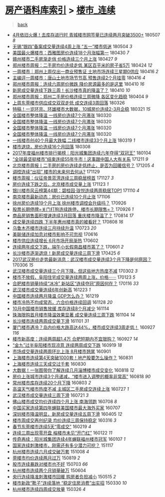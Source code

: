 [房产语料库索引](../../README.md)  > [楼市_连续](楼市_连续.md)
====
> [back](../README.md)

- [4月依旧火爆！去库存进行时 青城楼市网签量已连续两月突破3500+](http://jkwz.applinzi.com/ittc/7100299048642937873.html#4%E6%9C%88%E4%BE%9D%E6%97%A7%E7%81%AB%E7%88%86%EF%BC%81%E5%8E%BB%E5%BA%93%E5%AD%98%E8%BF%9B%E8%A1%8C%E6%97%B6+%E9%9D%92%E5%9F%8E%E6%A5%BC%E5%B8%82%E7%BD%91%E7%AD%BE%E9%87%8F%E5%B7%B2%E8%BF%9E%E7%BB%AD%E4%B8%A4%E6%9C%88%E7%AA%81%E7%A0%B43500%2B) 180507 *8* 
- [无锡“银四”备案成交量连续4周上涨 “五一”楼市低迷](http://jkwz.applinzi.com/ittc/7099208665129288721.html#%E6%97%A0%E9%94%A1%E2%80%9C%E9%93%B6%E5%9B%9B%E2%80%9D%E5%A4%87%E6%A1%88%E6%88%90%E4%BA%A4%E9%87%8F%E8%BF%9E%E7%BB%AD4%E5%91%A8%E4%B8%8A%E6%B6%A8+%E2%80%9C%E4%BA%94%E4%B8%80%E2%80%9D%E6%A5%BC%E5%B8%82%E4%BD%8E%E8%BF%B7) 180504 *3* 
- [美国最火爆楼市：西雅图房价连续18个月涨幅第一](http://jkwz.applinzi.com/ittc/7097690145061078033.html#%E7%BE%8E%E5%9B%BD%E6%9C%80%E7%81%AB%E7%88%86%E6%A5%BC%E5%B8%82%EF%BC%9A%E8%A5%BF%E9%9B%85%E5%9B%BE%E6%88%BF%E4%BB%B7%E8%BF%9E%E7%BB%AD18%E4%B8%AA%E6%9C%88%E6%B6%A8%E5%B9%85%E7%AC%AC%E4%B8%80) 180430 *7* 
- [赣州楼市二手房渐走俏 价格连续三个月上涨](http://jkwz.applinzi.com/ittc/7096707466933044240.html#%E8%B5%A3%E5%B7%9E%E6%A5%BC%E5%B8%82%E4%BA%8C%E6%89%8B%E6%88%BF%E6%B8%90%E8%B5%B0%E4%BF%8F+%E4%BB%B7%E6%A0%BC%E8%BF%9E%E7%BB%AD%E4%B8%89%E4%B8%AA%E6%9C%88%E4%B8%8A%E6%B6%A8) 180427 *9* 
- [郑州楼市周报：二手房均价连续走低 某区百平米的房子省5万](http://jkwz.applinzi.com/ittc/7095497037112149008.html#%E9%83%91%E5%B7%9E%E6%A5%BC%E5%B8%82%E5%91%A8%E6%8A%A5%EF%BC%9A%E4%BA%8C%E6%89%8B%E6%88%BF%E5%9D%87%E4%BB%B7%E8%BF%9E%E7%BB%AD%E8%B5%B0%E4%BD%8E+%E6%9F%90%E5%8C%BA%E7%99%BE%E5%B9%B3%E7%B1%B3%E7%9A%84%E6%88%BF%E5%AD%90%E7%9C%815%E4%B8%87) 180424 *12* 
- [一周楼市｜郑州上周仅出一商业预售证 土地市场连续三星期0供应](http://jkwz.applinzi.com/ittc/7092605219689202698.html#%E4%B8%80%E5%91%A8%E6%A5%BC%E5%B8%82%EF%BD%9C%E9%83%91%E5%B7%9E%E4%B8%8A%E5%91%A8%E4%BB%85%E5%87%BA%E4%B8%80%E5%95%86%E4%B8%9A%E9%A2%84%E5%94%AE%E8%AF%81+%E5%9C%9F%E5%9C%B0%E5%B8%82%E5%9C%BA%E8%BF%9E%E7%BB%AD%E4%B8%89%E6%98%9F%E6%9C%9F0%E4%BE%9B%E5%BA%94) 180416 *2* 
- [主编评一周楼市：唐山土地市场节节高 预售连续2个月挂零](http://jkwz.applinzi.com/ittc/7092581142723298315.html#%E4%B8%BB%E7%BC%96%E8%AF%84%E4%B8%80%E5%91%A8%E6%A5%BC%E5%B8%82%EF%BC%9A%E5%94%90%E5%B1%B1%E5%9C%9F%E5%9C%B0%E5%B8%82%E5%9C%BA%E8%8A%82%E8%8A%82%E9%AB%98+%E9%A2%84%E5%94%AE%E8%BF%9E%E7%BB%AD2%E4%B8%AA%E6%9C%88%E6%8C%82%E9%9B%B6) 180416 *4* 
- [郑州楼市周报：连续六周房价微跌 降价房源最多的是这里](http://jkwz.applinzi.com/ittc/7090370675716129809.html#%E9%83%91%E5%B7%9E%E6%A5%BC%E5%B8%82%E5%91%A8%E6%8A%A5%EF%BC%9A%E8%BF%9E%E7%BB%AD%E5%85%AD%E5%91%A8%E6%88%BF%E4%BB%B7%E5%BE%AE%E8%B7%8C+%E9%99%8D%E4%BB%B7%E6%88%BF%E6%BA%90%E6%9C%80%E5%A4%9A%E7%9A%84%E6%98%AF%E8%BF%99%E9%87%8C) 180410 *16* 
- [新房成交量连续下跌三周！长沙楼市真的降温了？](http://jkwz.applinzi.com/ittc/7090240784635003915.html#%E6%96%B0%E6%88%BF%E6%88%90%E4%BA%A4%E9%87%8F%E8%BF%9E%E7%BB%AD%E4%B8%8B%E8%B7%8C%E4%B8%89%E5%91%A8%EF%BC%81%E9%95%BF%E6%B2%99%E6%A5%BC%E5%B8%82%E7%9C%9F%E7%9A%84%E9%99%8D%E6%B8%A9%E4%BA%86%EF%BC%9F) 180410 *10* 
- [郑州楼市周报：郑州二手房价格连续三周微降 各区变化趋稳](http://jkwz.applinzi.com/ittc/7088058971837694982.html#%E9%83%91%E5%B7%9E%E6%A5%BC%E5%B8%82%E5%91%A8%E6%8A%A5%EF%BC%9A%E9%83%91%E5%B7%9E%E4%BA%8C%E6%89%8B%E6%88%BF%E4%BB%B7%E6%A0%BC%E8%BF%9E%E7%BB%AD%E4%B8%89%E5%91%A8%E5%BE%AE%E9%99%8D+%E5%90%84%E5%8C%BA%E5%8F%98%E5%8C%96%E8%B6%8B%E7%A8%B3) 180404 *9* 
- [上周东莞楼市供应成交双双走低 成交连续3周回落](http://jkwz.applinzi.com/ittc/7084739865285755914.html#%E4%B8%8A%E5%91%A8%E4%B8%9C%E8%8E%9E%E6%A5%BC%E5%B8%82%E4%BE%9B%E5%BA%94%E6%88%90%E4%BA%A4%E5%8F%8C%E5%8F%8C%E8%B5%B0%E4%BD%8E+%E6%88%90%E4%BA%A4%E8%BF%9E%E7%BB%AD3%E5%91%A8%E5%9B%9E%E8%90%BD) 180326  
- [特稿！一览环京、环雄楼市大数据，10城房价连续2-3月企稳](http://jkwz.applinzi.com/ittc/7083068897387611143.html#%E7%89%B9%E7%A8%BF%EF%BC%81%E4%B8%80%E8%A7%88%E7%8E%AF%E4%BA%AC%E3%80%81%E7%8E%AF%E9%9B%84%E6%A5%BC%E5%B8%82%E5%A4%A7%E6%95%B0%E6%8D%AE%EF%BC%8C10%E5%9F%8E%E6%88%BF%E4%BB%B7%E8%BF%9E%E7%BB%AD2-3%E6%9C%88%E4%BC%81%E7%A8%B3) 180321 *15* 
- [全国楼市整体降温 一线房价连续7个月滞涨](http://jkwz.applinzi.com/ittc/7082487008222249990.html#%E5%85%A8%E5%9B%BD%E6%A5%BC%E5%B8%82%E6%95%B4%E4%BD%93%E9%99%8D%E6%B8%A9+%E4%B8%80%E7%BA%BF%E6%88%BF%E4%BB%B7%E8%BF%9E%E7%BB%AD7%E4%B8%AA%E6%9C%88%E6%BB%9E%E6%B6%A8) 180320  
- [全国楼市整体降温 一线房价连续7个月滞涨](http://jkwz.applinzi.com/ittc/7082464167871382539.html#%E5%85%A8%E5%9B%BD%E6%A5%BC%E5%B8%82%E6%95%B4%E4%BD%93%E9%99%8D%E6%B8%A9+%E4%B8%80%E7%BA%BF%E6%88%BF%E4%BB%B7%E8%BF%9E%E7%BB%AD7%E4%B8%AA%E6%9C%88%E6%BB%9E%E6%B6%A8) 180320  
- [全国楼市整体降温 一线房价连续7个月滞涨](http://jkwz.applinzi.com/ittc/7082463479242163216.html#%E5%85%A8%E5%9B%BD%E6%A5%BC%E5%B8%82%E6%95%B4%E4%BD%93%E9%99%8D%E6%B8%A9+%E4%B8%80%E7%BA%BF%E6%88%BF%E4%BB%B7%E8%BF%9E%E7%BB%AD7%E4%B8%AA%E6%9C%88%E6%BB%9E%E6%B6%A8) 180320  
- [全国楼市整体降温 一线房价连续7个月滞涨](http://jkwz.applinzi.com/ittc/7082452349748773894.html#%E5%85%A8%E5%9B%BD%E6%A5%BC%E5%B8%82%E6%95%B4%E4%BD%93%E9%99%8D%E6%B8%A9+%E4%B8%80%E7%BA%BF%E6%88%BF%E4%BB%B7%E8%BF%9E%E7%BB%AD7%E4%B8%AA%E6%9C%88%E6%BB%9E%E6%B6%A8) 180320  
- [一线楼市创40个月最大跌幅 二线楼市连续33个月上涨](http://jkwz.applinzi.com/ittc/7082142844569781264.html#%E4%B8%80%E7%BA%BF%E6%A5%BC%E5%B8%82%E5%88%9B40%E4%B8%AA%E6%9C%88%E6%9C%80%E5%A4%A7%E8%B7%8C%E5%B9%85+%E4%BA%8C%E7%BA%BF%E6%A5%BC%E5%B8%82%E8%BF%9E%E7%BB%AD33%E4%B8%AA%E6%9C%88%E4%B8%8A%E6%B6%A8) 180319 *1* 
- [楼市退烧，房价连续16个月回落](http://jkwz.applinzi.com/ittc/7078118760445903882.html#%E6%A5%BC%E5%B8%82%E9%80%80%E7%83%A7%EF%BC%8C%E6%88%BF%E4%BB%B7%E8%BF%9E%E7%BB%AD16%E4%B8%AA%E6%9C%88%E5%9B%9E%E8%90%BD) 180308  
- [2017年度福州楼市排行揭榜｜阳光城集团连续六年夺得“双冠王”](http://jkwz.applinzi.com/ittc/7054671509543453702.html#2017%E5%B9%B4%E5%BA%A6%E7%A6%8F%E5%B7%9E%E6%A5%BC%E5%B8%82%E6%8E%92%E8%A1%8C%E6%8F%AD%E6%A6%9C%EF%BD%9C%E9%98%B3%E5%85%89%E5%9F%8E%E9%9B%86%E5%9B%A2%E8%BF%9E%E7%BB%AD%E5%85%AD%E5%B9%B4%E5%A4%BA%E5%BE%97%E2%80%9C%E5%8F%8C%E5%86%A0%E7%8E%8B%E2%80%9D) 180104  
- [“全球最坚挺楼市”结束连续55年牛市！这事跟中国人大有关系](http://jkwz.applinzi.com/ittc/7045713887180096529.html#%E2%80%9C%E5%85%A8%E7%90%83%E6%9C%80%E5%9D%9A%E6%8C%BA%E6%A5%BC%E5%B8%82%E2%80%9D%E7%BB%93%E6%9D%9F%E8%BF%9E%E7%BB%AD55%E5%B9%B4%E7%89%9B%E5%B8%82%EF%BC%81%E8%BF%99%E4%BA%8B%E8%B7%9F%E4%B8%AD%E5%9B%BD%E4%BA%BA%E5%A4%A7%E6%9C%89%E5%85%B3%E7%B3%BB) 171211 *9* 
- [北京楼市周报丨二手房的房价连续走低终止，是否为回暖信号？](http://jkwz.applinzi.com/ittc/7043621787491894288.html#%E5%8C%97%E4%BA%AC%E6%A5%BC%E5%B8%82%E5%91%A8%E6%8A%A5%E4%B8%A8%E4%BA%8C%E6%89%8B%E6%88%BF%E7%9A%84%E6%88%BF%E4%BB%B7%E8%BF%9E%E7%BB%AD%E8%B5%B0%E4%BD%8E%E7%BB%88%E6%AD%A2%EF%BC%8C%E6%98%AF%E5%90%A6%E4%B8%BA%E5%9B%9E%E6%9A%96%E4%BF%A1%E5%8F%B7%EF%BC%9F) 171205 *4* 
- [调控连续“出招” 楼市的未来何去何从?](http://jkwz.applinzi.com/ittc/7041355547159299088.html#%E8%B0%83%E6%8E%A7%E8%BF%9E%E7%BB%AD%E2%80%9C%E5%87%BA%E6%8B%9B%E2%80%9D+%E6%A5%BC%E5%B8%82%E7%9A%84%E6%9C%AA%E6%9D%A5%E4%BD%95%E5%8E%BB%E4%BD%95%E4%BB%8E%3F) 171129  
- [楼市周报：仪征帝景蓝湾连续三周稳居榜首](http://jkwz.applinzi.com/ittc/7040574516965671952.html#%E6%A5%BC%E5%B8%82%E5%91%A8%E6%8A%A5%EF%BC%9A%E4%BB%AA%E5%BE%81%E5%B8%9D%E6%99%AF%E8%93%9D%E6%B9%BE%E8%BF%9E%E7%BB%AD%E4%B8%89%E5%91%A8%E7%A8%B3%E5%B1%85%E6%A6%9C%E9%A6%96) 171127 *3* 
- [房价连续下跌之后，北京楼市成交量上涨](http://jkwz.applinzi.com/ittc/7039075825180214288.html#%E6%88%BF%E4%BB%B7%E8%BF%9E%E7%BB%AD%E4%B8%8B%E8%B7%8C%E4%B9%8B%E5%90%8E%EF%BC%8C%E5%8C%97%E4%BA%AC%E6%A5%BC%E5%B8%82%E6%88%90%E4%BA%A4%E9%87%8F%E4%B8%8A%E6%B6%A8) 171123 *1* 
- [银川楼市风云榜第44期：碧桂园·珑悦连续两周稳居TOP1](http://jkwz.applinzi.com/ittc/7034098780561998864.html#%E9%93%B6%E5%B7%9D%E6%A5%BC%E5%B8%82%E9%A3%8E%E4%BA%91%E6%A6%9C%E7%AC%AC44%E6%9C%9F%EF%BC%9A%E7%A2%A7%E6%A1%82%E5%9B%AD%C2%B7%E7%8F%91%E6%82%A6%E8%BF%9E%E7%BB%AD%E4%B8%A4%E5%91%A8%E7%A8%B3%E5%B1%85TOP1) 171110 *4* 
- [南京楼市最新动态：房价已连续10个月止涨](http://jkwz.applinzi.com/ittc/7032789109054129169.html#%E5%8D%97%E4%BA%AC%E6%A5%BC%E5%B8%82%E6%9C%80%E6%96%B0%E5%8A%A8%E6%80%81%EF%BC%9A%E6%88%BF%E4%BB%B7%E5%B7%B2%E8%BF%9E%E7%BB%AD10%E4%B8%AA%E6%9C%88%E6%AD%A2%E6%B6%A8) 171106  
- [徐州房价连续19个月上涨 徐州楼市调控会升级吗？](http://jkwz.applinzi.com/ittc/7017654079915033617.html#%E5%BE%90%E5%B7%9E%E6%88%BF%E4%BB%B7%E8%BF%9E%E7%BB%AD19%E4%B8%AA%E6%9C%88%E4%B8%8A%E6%B6%A8+%E5%BE%90%E5%B7%9E%E6%A5%BC%E5%B8%82%E8%B0%83%E6%8E%A7%E4%BC%9A%E5%8D%87%E7%BA%A7%E5%90%97%EF%BC%9F) 170926  
- [股票长期停牌=关门打狗连续跌停，楼市长期限售=？](http://jkwz.applinzi.com/ittc/7017569025369048080.html#%E8%82%A1%E7%A5%A8%E9%95%BF%E6%9C%9F%E5%81%9C%E7%89%8C%3D%E5%85%B3%E9%97%A8%E6%89%93%E7%8B%97%E8%BF%9E%E7%BB%AD%E8%B7%8C%E5%81%9C%EF%BC%8C%E6%A5%BC%E5%B8%82%E9%95%BF%E6%9C%9F%E9%99%90%E5%94%AE%3D%EF%BC%9F) 170926 *1* 
- [商品房销售面积增速连续3月回落 重庆楼市降温了？](http://jkwz.applinzi.com/ittc/7001781140988625937.html#%E5%95%86%E5%93%81%E6%88%BF%E9%94%80%E5%94%AE%E9%9D%A2%E7%A7%AF%E5%A2%9E%E9%80%9F%E8%BF%9E%E7%BB%AD3%E6%9C%88%E5%9B%9E%E8%90%BD+%E9%87%8D%E5%BA%86%E6%A5%BC%E5%B8%82%E9%99%8D%E6%B8%A9%E4%BA%86%EF%BC%9F) 170814 *17* 
- [成交量连续四跌 下半年惠州楼市真的被看好？](http://jkwz.applinzi.com/ittc/6999308065185465360.html#%E6%88%90%E4%BA%A4%E9%87%8F%E8%BF%9E%E7%BB%AD%E5%9B%9B%E8%B7%8C+%E4%B8%8B%E5%8D%8A%E5%B9%B4%E6%83%A0%E5%B7%9E%E6%A5%BC%E5%B8%82%E7%9C%9F%E7%9A%84%E8%A2%AB%E7%9C%8B%E5%A5%BD%EF%BC%9F) 170808 *16* 
- [乌鲁木齐楼市连续三月持续升温](http://jkwz.applinzi.com/ittc/6993645016139170833.html#%E4%B9%8C%E9%B2%81%E6%9C%A8%E9%BD%90%E6%A5%BC%E5%B8%82%E8%BF%9E%E7%BB%AD%E4%B8%89%E6%9C%88%E6%8C%81%E7%BB%AD%E5%8D%87%E6%B8%A9) 170723 *20* 
- [美联储连续加息对楼市影响不可忽视](http://jkwz.applinzi.com/ittc/6979631430605734917.html#%E7%BE%8E%E8%81%94%E5%82%A8%E8%BF%9E%E7%BB%AD%E5%8A%A0%E6%81%AF%E5%AF%B9%E6%A5%BC%E5%B8%82%E5%BD%B1%E5%93%8D%E4%B8%8D%E5%8F%AF%E5%BF%BD%E8%A7%86) 170616  
- [楼市供应连续增长 6月市场开局渐热](http://jkwz.applinzi.com/ittc/6974493981751641093.html#%E6%A5%BC%E5%B8%82%E4%BE%9B%E5%BA%94%E8%BF%9E%E7%BB%AD%E5%A2%9E%E9%95%BF+6%E6%9C%88%E5%B8%82%E5%9C%BA%E5%BC%80%E5%B1%80%E6%B8%90%E7%83%AD) 170602  
- [连续两年成交下跌，端午小长假南昌楼市蔫了？](http://jkwz.applinzi.com/ittc/6974127267302081541.html#%E8%BF%9E%E7%BB%AD%E4%B8%A4%E5%B9%B4%E6%88%90%E4%BA%A4%E4%B8%8B%E8%B7%8C%EF%BC%8C%E7%AB%AF%E5%8D%88%E5%B0%8F%E9%95%BF%E5%81%87%E5%8D%97%E6%98%8C%E6%A5%BC%E5%B8%82%E8%94%AB%E4%BA%86%EF%BC%9F) 170601 *2* 
- [长沙楼市逐渐退烧！新房成交量连续三周下滑](http://jkwz.applinzi.com/ittc/6960397971446301700.html#%E9%95%BF%E6%B2%99%E6%A5%BC%E5%B8%82%E9%80%90%E6%B8%90%E9%80%80%E7%83%A7%EF%BC%81%E6%96%B0%E6%88%BF%E6%88%90%E4%BA%A4%E9%87%8F%E8%BF%9E%E7%BB%AD%E4%B8%89%E5%91%A8%E4%B8%8B%E6%BB%91) 170425 *6* 
- [2017武汉房价走势最新消息：武汉楼市成交量连续3个月下降是何原因？](http://jkwz.applinzi.com/ittc/6941958721801552900.html#2017%E6%AD%A6%E6%B1%89%E6%88%BF%E4%BB%B7%E8%B5%B0%E5%8A%BF%E6%9C%80%E6%96%B0%E6%B6%88%E6%81%AF%EF%BC%9A%E6%AD%A6%E6%B1%89%E6%A5%BC%E5%B8%82%E6%88%90%E4%BA%A4%E9%87%8F%E8%BF%9E%E7%BB%AD3%E4%B8%AA%E6%9C%88%E4%B8%8B%E9%99%8D%E6%98%AF%E4%BD%95%E5%8E%9F%E5%9B%A0%EF%BC%9F) 170306 *15* 
- [武汉楼市成交量连续三个月下降，但这些地方热度不减](http://jkwz.applinzi.com/ittc/6940508847260304389.html#%E6%AD%A6%E6%B1%89%E6%A5%BC%E5%B8%82%E6%88%90%E4%BA%A4%E9%87%8F%E8%BF%9E%E7%BB%AD%E4%B8%89%E4%B8%AA%E6%9C%88%E4%B8%8B%E9%99%8D%EF%BC%8C%E4%BD%86%E8%BF%99%E4%BA%9B%E5%9C%B0%E6%96%B9%E7%83%AD%E5%BA%A6%E4%B8%8D%E5%87%8F) 170302 *3* 
- [楼市不放假，阜阳住宅成交量连续两周上涨，价格······](http://jkwz.applinzi.com/ittc/6926434721545585668.html#%E6%A5%BC%E5%B8%82%E4%B8%8D%E6%94%BE%E5%81%87%EF%BC%8C%E9%98%9C%E9%98%B3%E4%BD%8F%E5%AE%85%E6%88%90%E4%BA%A4%E9%87%8F%E8%BF%9E%E7%BB%AD%E4%B8%A4%E5%91%A8%E4%B8%8A%E6%B6%A8%EF%BC%8C%E4%BB%B7%E6%A0%BC%C2%B7%C2%B7%C2%B7%C2%B7%C2%B7%C2%B7) 170123 *5* 
- [合肥楼市销量持续“冰冷” 新站区“连续夺冠”原因何在？](http://jkwz.applinzi.com/ittc/6923749221923816453.html#%E5%90%88%E8%82%A5%E6%A5%BC%E5%B8%82%E9%94%80%E9%87%8F%E6%8C%81%E7%BB%AD%E2%80%9C%E5%86%B0%E5%86%B7%E2%80%9D+%E6%96%B0%E7%AB%99%E5%8C%BA%E2%80%9C%E8%BF%9E%E7%BB%AD%E5%A4%BA%E5%86%A0%E2%80%9D%E5%8E%9F%E5%9B%A0%E4%BD%95%E5%9C%A8%EF%BC%9F) 170116 *33* 
- [武汉楼市成交量连续6年创新高](http://jkwz.applinzi.com/ittc/6914759685915018244.html#%E6%AD%A6%E6%B1%89%E6%A5%BC%E5%B8%82%E6%88%90%E4%BA%A4%E9%87%8F%E8%BF%9E%E7%BB%AD6%E5%B9%B4%E5%88%9B%E6%96%B0%E9%AB%98) 161223 *1* 
- [中国楼市连续两月降温 GDP怎么办？](http://jkwz.applinzi.com/ittc/6913380148144768004.html#%E4%B8%AD%E5%9B%BD%E6%A5%BC%E5%B8%82%E8%BF%9E%E7%BB%AD%E4%B8%A4%E6%9C%88%E9%99%8D%E6%B8%A9+GDP%E6%80%8E%E4%B9%88%E5%8A%9E%EF%BC%9F) 161219  
- [楼市冷热不均成常态，六合价格连续回调](http://jkwz.applinzi.com/ittc/6905587940645667845.html#%E6%A5%BC%E5%B8%82%E5%86%B7%E7%83%AD%E4%B8%8D%E5%9D%87%E6%88%90%E5%B8%B8%E6%80%81%EF%BC%8C%E5%85%AD%E5%90%88%E4%BB%B7%E6%A0%BC%E8%BF%9E%E7%BB%AD%E5%9B%9E%E8%B0%83) 161128 *20* 
- [10月中国楼市销售放缓 库存连续8个月减少](http://jkwz.applinzi.com/ittc/6900403039847842820.html#10%E6%9C%88%E4%B8%AD%E5%9B%BD%E6%A5%BC%E5%B8%82%E9%94%80%E5%94%AE%E6%94%BE%E7%BC%93+%E5%BA%93%E5%AD%98%E8%BF%9E%E7%BB%AD8%E4%B8%AA%E6%9C%88%E5%87%8F%E5%B0%91) 161114  
- [珠海限购首月楼市降温效果显著 成交量连续三周下跌](http://jkwz.applinzi.com/ittc/6896651584653493253.html#%E7%8F%A0%E6%B5%B7%E9%99%90%E8%B4%AD%E9%A6%96%E6%9C%88%E6%A5%BC%E5%B8%82%E9%99%8D%E6%B8%A9%E6%95%88%E6%9E%9C%E6%98%BE%E8%91%97+%E6%88%90%E4%BA%A4%E9%87%8F%E8%BF%9E%E7%BB%AD%E4%B8%89%E5%91%A8%E4%B8%8B%E8%B7%8C) 161104 *14* 
- [长沙楼市连续两周成交量下滑](http://jkwz.applinzi.com/ittc/6895430167396090885.html#%E9%95%BF%E6%B2%99%E6%A5%BC%E5%B8%82%E8%BF%9E%E7%BB%AD%E4%B8%A4%E5%91%A8%E6%88%90%E4%BA%A4%E9%87%8F%E4%B8%8B%E6%BB%91) 161101 *31* 
- [厦门楼市遇冷？岛内价格大跌高达44%，楼市成交连续3周走低！](http://jkwz.applinzi.com/ittc/6882491219388662788.html#%E5%8E%A6%E9%97%A8%E6%A5%BC%E5%B8%82%E9%81%87%E5%86%B7%EF%BC%9F%E5%B2%9B%E5%86%85%E4%BB%B7%E6%A0%BC%E5%A4%A7%E8%B7%8C%E9%AB%98%E8%BE%BE44%25%EF%BC%8C%E6%A5%BC%E5%B8%82%E6%88%90%E4%BA%A4%E8%BF%9E%E7%BB%AD3%E5%91%A8%E8%B5%B0%E4%BD%8E%EF%BC%81) 160927 *116* 
- [楼市新高度：连续两周超1.4万 合肥短期内不宜限购？](http://jkwz.applinzi.com/ittc/6882457845433369605.html#%E6%A5%BC%E5%B8%82%E6%96%B0%E9%AB%98%E5%BA%A6%EF%BC%9A%E8%BF%9E%E7%BB%AD%E4%B8%A4%E5%91%A8%E8%B6%851.4%E4%B8%87+%E5%90%88%E8%82%A5%E7%9F%AD%E6%9C%9F%E5%86%85%E4%B8%8D%E5%AE%9C%E9%99%90%E8%B4%AD%EF%BC%9F) 160927 *14* 
- [“金九”过半阜阳楼市现凉意 连续两周成交下跌](http://jkwz.applinzi.com/ittc/6879596998268814341.html#%E2%80%9C%E9%87%91%E4%B9%9D%E2%80%9D%E8%BF%87%E5%8D%8A%E9%98%9C%E9%98%B3%E6%A5%BC%E5%B8%82%E7%8E%B0%E5%87%89%E6%84%8F+%E8%BF%9E%E7%BB%AD%E4%B8%A4%E5%91%A8%E6%88%90%E4%BA%A4%E4%B8%8B%E8%B7%8C) 160919 *18* 
- [市场成交量连续两周环比上涨 8月楼市翘尾](http://jkwz.applinzi.com/ittc/6872699702700672004.html#%E5%B8%82%E5%9C%BA%E6%88%90%E4%BA%A4%E9%87%8F%E8%BF%9E%E7%BB%AD%E4%B8%A4%E5%91%A8%E7%8E%AF%E6%AF%94%E4%B8%8A%E6%B6%A8+8%E6%9C%88%E6%A5%BC%E5%B8%82%E7%BF%98%E5%B0%BE) 160901  
- [上海楼市连续第4天突破1000套！地产股要怎么操作？](http://jkwz.applinzi.com/ittc/6872589119384978437.html#%E4%B8%8A%E6%B5%B7%E6%A5%BC%E5%B8%82%E8%BF%9E%E7%BB%AD%E7%AC%AC4%E5%A4%A9%E7%AA%81%E7%A0%B41000%E5%A5%97%EF%BC%81%E5%9C%B0%E4%BA%A7%E8%82%A1%E8%A6%81%E6%80%8E%E4%B9%88%E6%93%8D%E4%BD%9C%EF%BC%9F) 160831  
- [上海楼市连续三天成交过千套](http://jkwz.applinzi.com/ittc/6871950931465339908.html#%E4%B8%8A%E6%B5%B7%E6%A5%BC%E5%B8%82%E8%BF%9E%E7%BB%AD%E4%B8%89%E5%A4%A9%E6%88%90%E4%BA%A4%E8%BF%87%E5%8D%83%E5%A5%97) 160830  
- [大数据！一张图带你了解连续几月淄博楼市成交变化](http://jkwz.applinzi.com/ittc/6867756135238599684.html#%E5%A4%A7%E6%95%B0%E6%8D%AE%EF%BC%81%E4%B8%80%E5%BC%A0%E5%9B%BE%E5%B8%A6%E4%BD%A0%E4%BA%86%E8%A7%A3%E8%BF%9E%E7%BB%AD%E5%87%A0%E6%9C%88%E6%B7%84%E5%8D%9A%E6%A5%BC%E5%B8%82%E6%88%90%E4%BA%A4%E5%8F%98%E5%8C%96) 160818 *12* 
- [房价上涨城市连续3个月递减，“楼市进入调整的概率非常高”](http://jkwz.applinzi.com/ittc/6867660395464098821.html#%E6%88%BF%E4%BB%B7%E4%B8%8A%E6%B6%A8%E5%9F%8E%E5%B8%82%E8%BF%9E%E7%BB%AD3%E4%B8%AA%E6%9C%88%E9%80%92%E5%87%8F%EF%BC%8C%E2%80%9C%E6%A5%BC%E5%B8%82%E8%BF%9B%E5%85%A5%E8%B0%83%E6%95%B4%E7%9A%84%E6%A6%82%E7%8E%87%E9%9D%9E%E5%B8%B8%E9%AB%98%E2%80%9D) 160818 *90* 
- [常州楼市库存连续20个月下降](http://jkwz.applinzi.com/ittc/6862134912177669125.html#%E5%B8%B8%E5%B7%9E%E6%A5%BC%E5%B8%82%E5%BA%93%E5%AD%98%E8%BF%9E%E7%BB%AD20%E4%B8%AA%E6%9C%88%E4%B8%8B%E9%99%8D) 160803 *2* 
- [高温天气楼市热度不减 主城区二手房成交连续上涨](http://jkwz.applinzi.com/ittc/6859449027493626885.html#%E9%AB%98%E6%B8%A9%E5%A4%A9%E6%B0%94%E6%A5%BC%E5%B8%82%E7%83%AD%E5%BA%A6%E4%B8%8D%E5%87%8F+%E4%B8%BB%E5%9F%8E%E5%8C%BA%E4%BA%8C%E6%89%8B%E6%88%BF%E6%88%90%E4%BA%A4%E8%BF%9E%E7%BB%AD%E4%B8%8A%E6%B6%A8) 160727 *1* 
- [武汉楼市成交量连续三周下滑](http://jkwz.applinzi.com/ittc/6857319629306987525.html#%E6%AD%A6%E6%B1%89%E6%A5%BC%E5%B8%82%E6%88%90%E4%BA%A4%E9%87%8F%E8%BF%9E%E7%BB%AD%E4%B8%89%E5%91%A8%E4%B8%8B%E6%BB%91) 160721 *3* 
- [佛山楼市成交均价连续四个月上涨 南海领跑](http://jkwz.applinzi.com/ittc/6852488494961918981.html#%E4%BD%9B%E5%B1%B1%E6%A5%BC%E5%B8%82%E6%88%90%E4%BA%A4%E5%9D%87%E4%BB%B7%E8%BF%9E%E7%BB%AD%E5%9B%9B%E4%B8%AA%E6%9C%88%E4%B8%8A%E6%B6%A8+%E5%8D%97%E6%B5%B7%E9%A2%86%E8%B7%91) 160708 *8* 
- [中国买家连续第四年蝉联美国楼市最大海外买家](http://jkwz.applinzi.com/ittc/6852033597640541189.html#%E4%B8%AD%E5%9B%BD%E4%B9%B0%E5%AE%B6%E8%BF%9E%E7%BB%AD%E7%AC%AC%E5%9B%9B%E5%B9%B4%E8%9D%89%E8%81%94%E7%BE%8E%E5%9B%BD%E6%A5%BC%E5%B8%82%E6%9C%80%E5%A4%A7%E6%B5%B7%E5%A4%96%E4%B9%B0%E5%AE%B6) 160707  
- [深圳楼市降温明显，新房成交量连续五周下滑](http://jkwz.applinzi.com/ittc/6817702351267693573.html#%E6%B7%B1%E5%9C%B3%E6%A5%BC%E5%B8%82%E9%99%8D%E6%B8%A9%E6%98%8E%E6%98%BE%EF%BC%8C%E6%96%B0%E6%88%BF%E6%88%90%E4%BA%A4%E9%87%8F%E8%BF%9E%E7%BB%AD%E4%BA%94%E5%91%A8%E4%B8%8B%E6%BB%91) 160405 *12* 
- [楼市周成交再创纪录 均价连续三周保持稳定](http://jkwz.applinzi.com/ittc/6810029243425620996.html#%E6%A5%BC%E5%B8%82%E5%91%A8%E6%88%90%E4%BA%A4%E5%86%8D%E5%88%9B%E7%BA%AA%E5%BD%95+%E5%9D%87%E4%BB%B7%E8%BF%9E%E7%BB%AD%E4%B8%89%E5%91%A8%E4%BF%9D%E6%8C%81%E7%A8%B3%E5%AE%9A) 160316 *3* 
- [春节东莞楼市连续5天“零成交”](http://jkwz.applinzi.com/ittc/6800358526463509508.html#%E6%98%A5%E8%8A%82%E4%B8%9C%E8%8E%9E%E6%A5%BC%E5%B8%82%E8%BF%9E%E7%BB%AD5%E5%A4%A9%E2%80%9C%E9%9B%B6%E6%88%90%E4%BA%A4%E2%80%9D) 160219 *4* 
- [连续三周出现零开盘 榕楼市未见“开门红”](http://jkwz.applinzi.com/ittc/6790173469690037253.html#%E8%BF%9E%E7%BB%AD%E4%B8%89%E5%91%A8%E5%87%BA%E7%8E%B0%E9%9B%B6%E5%BC%80%E7%9B%98+%E6%A6%95%E6%A5%BC%E5%B8%82%E6%9C%AA%E8%A7%81%E2%80%9C%E5%BC%80%E9%97%A8%E7%BA%A2%E2%80%9D) 160122 *11* 
- [传奇再续：阳光城集团连续4年蝉联福州楼市冠军](http://jkwz.applinzi.com/ittc/6784519757923615749.html#%E4%BC%A0%E5%A5%87%E5%86%8D%E7%BB%AD%EF%BC%9A%E9%98%B3%E5%85%89%E5%9F%8E%E9%9B%86%E5%9B%A2%E8%BF%9E%E7%BB%AD4%E5%B9%B4%E8%9D%89%E8%81%94%E7%A6%8F%E5%B7%9E%E6%A5%BC%E5%B8%82%E5%86%A0%E5%86%9B) 160107 *1* 
- [国家连续刺激楼市，刚需还有多少潜力可挖？](http://jkwz.applinzi.com/ittc/6765607632903865348.html#%E5%9B%BD%E5%AE%B6%E8%BF%9E%E7%BB%AD%E5%88%BA%E6%BF%80%E6%A5%BC%E5%B8%82%EF%BC%8C%E5%88%9A%E9%9C%80%E8%BF%98%E6%9C%89%E5%A4%9A%E5%B0%91%E6%BD%9C%E5%8A%9B%E5%8F%AF%E6%8C%96%EF%BC%9F) 151117  
- [杭州楼市连续六月成交破万套](http://jkwz.applinzi.com/ittc/6750728007442973700.html#%E6%9D%AD%E5%B7%9E%E6%A5%BC%E5%B8%82%E8%BF%9E%E7%BB%AD%E5%85%AD%E6%9C%88%E6%88%90%E4%BA%A4%E7%A0%B4%E4%B8%87%E5%A5%97) 151008 *4* 
- [莞楼市均价连续两月过万](http://jkwz.applinzi.com/ittc/547650615736412146.html#%E8%8E%9E%E6%A5%BC%E5%B8%82%E5%9D%87%E4%BB%B7%E8%BF%9E%E7%BB%AD%E4%B8%A4%E6%9C%88%E8%BF%87%E4%B8%87) 150819 *2* 
- [股市连续暴跌对楼市也不好](http://jkwz.applinzi.com/ittc/547650611427074976.html#%E8%82%A1%E5%B8%82%E8%BF%9E%E7%BB%AD%E6%9A%B4%E8%B7%8C%E5%AF%B9%E6%A5%BC%E5%B8%82%E4%B9%9F%E4%B8%8D%E5%A5%BD) 150703 *66* 
- [杭州楼市连续两个月销量破万](http://jkwz.applinzi.com/ittc/547650611419696946.html#%E6%9D%AD%E5%B7%9E%E6%A5%BC%E5%B8%82%E8%BF%9E%E7%BB%AD%E4%B8%A4%E4%B8%AA%E6%9C%88%E9%94%80%E9%87%8F%E7%A0%B4%E4%B8%87) 150604  
- [央行连续降准刺激楼市回暖 购房者负担减小](http://jkwz.applinzi.com/ittc/547650611414661205.html#%E5%A4%AE%E8%A1%8C%E8%BF%9E%E7%BB%AD%E9%99%8D%E5%87%86%E5%88%BA%E6%BF%80%E6%A5%BC%E5%B8%82%E5%9B%9E%E6%9A%96+%E8%B4%AD%E6%88%BF%E8%80%85%E8%B4%9F%E6%8B%85%E5%87%8F%E5%B0%8F) 150515 *2* 
- [楼市新政“靴子”连续落地 “稳定住房消费”出实招](http://jkwz.applinzi.com/ittc/547650611401750159.html#%E6%A5%BC%E5%B8%82%E6%96%B0%E6%94%BF%E2%80%9C%E9%9D%B4%E5%AD%90%E2%80%9D%E8%BF%9E%E7%BB%AD%E8%90%BD%E5%9C%B0+%E2%80%9C%E7%A8%B3%E5%AE%9A%E4%BD%8F%E6%88%BF%E6%B6%88%E8%B4%B9%E2%80%9D%E5%87%BA%E5%AE%9E%E6%8B%9B) 150330 *10* 
- [杭州楼市连续四周成交放量](http://jkwz.applinzi.com/ittc/547650611400509053.html#%E6%9D%AD%E5%B7%9E%E6%A5%BC%E5%B8%82%E8%BF%9E%E7%BB%AD%E5%9B%9B%E5%91%A8%E6%88%90%E4%BA%A4%E6%94%BE%E9%87%8F) 150326 *4* 
